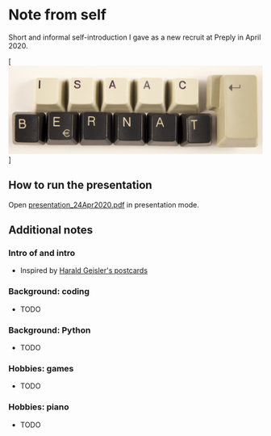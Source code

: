 # Note from self
Short and informal self-introduction I gave as a new recruit at Preply in April 2020.

[![First slide shows my name](https://github.com/isaacbernat/presentations/blob/master/self/images/00-1N7A9307.jpg)]

## How to run the presentation
Open [presentation_24Apr2020.pdf](https://github.com/isaacbernat/presentations/master/self/presentation_24Apr2020.pdf) in presentation mode.

## Additional notes
### Intro of and intro
- Inspired by [Harald Geisler's postcards](https://haraldgeisler.com/2014/05/16/postcards/)

### Background: coding
- TODO

### Background: Python
- TODO

### Hobbies: games
- TODO

### Hobbies: piano
- TODO

